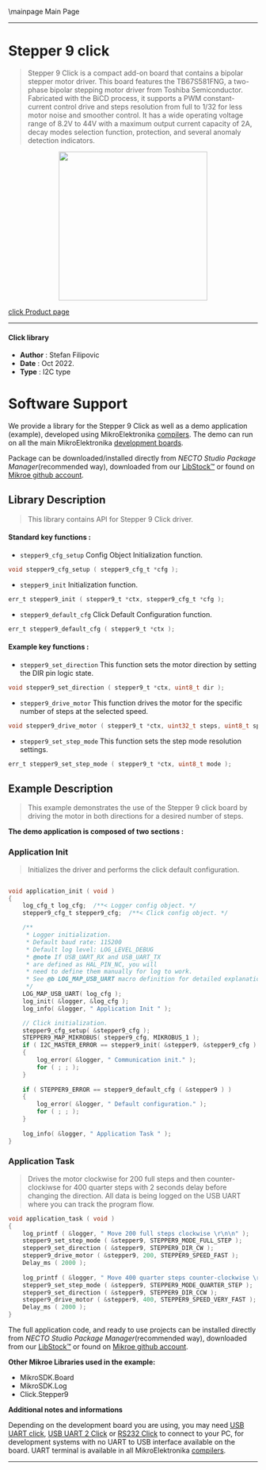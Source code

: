 \mainpage Main Page

---
# Stepper 9 click

> Stepper 9 Click is a compact add-on board that contains a bipolar stepper motor driver. This board features the TB67S581FNG, a two-phase bipolar stepping motor driver from Toshiba Semiconductor. Fabricated with the BiCD process, it supports a PWM constant-current control drive and steps resolution from full to 1/32 for less motor noise and smoother control. It has a wide operating voltage range of 8.2V to 44V with a maximum output current capacity of 2A, decay modes selection function, protection, and several anomaly detection indicators.

<p align="center">
  <img src="https://download.mikroe.com/images/click_for_ide/stepper9_click.png" height=300px>
</p>

[click Product page](https://www.mikroe.com/stepper-9-click)

---


#### Click library

- **Author**        : Stefan Filipovic
- **Date**          : Oct 2022.
- **Type**          : I2C type


# Software Support

We provide a library for the Stepper 9 Click
as well as a demo application (example), developed using MikroElektronika
[compilers](https://www.mikroe.com/necto-studio).
The demo can run on all the main MikroElektronika [development boards](https://www.mikroe.com/development-boards).

Package can be downloaded/installed directly from *NECTO Studio Package Manager*(recommended way), downloaded from our [LibStock&trade;](https://libstock.mikroe.com) or found on [Mikroe github account](https://github.com/MikroElektronika/mikrosdk_click_v2/tree/master/clicks).

## Library Description

> This library contains API for Stepper 9 Click driver.

#### Standard key functions :

- `stepper9_cfg_setup` Config Object Initialization function.
```c
void stepper9_cfg_setup ( stepper9_cfg_t *cfg );
```

- `stepper9_init` Initialization function.
```c
err_t stepper9_init ( stepper9_t *ctx, stepper9_cfg_t *cfg );
```

- `stepper9_default_cfg` Click Default Configuration function.
```c
err_t stepper9_default_cfg ( stepper9_t *ctx );
```

#### Example key functions :

- `stepper9_set_direction` This function sets the motor direction by setting the DIR pin logic state.
```c
void stepper9_set_direction ( stepper9_t *ctx, uint8_t dir );
```

- `stepper9_drive_motor` This function drives the motor for the specific number of steps at the selected speed.
```c
void stepper9_drive_motor ( stepper9_t *ctx, uint32_t steps, uint8_t speed );
```

- `stepper9_set_step_mode` This function sets the step mode resolution settings.
```c
err_t stepper9_set_step_mode ( stepper9_t *ctx, uint8_t mode );
```

## Example Description

> This example demonstrates the use of the Stepper 9 click board by driving the motor in both directions for a desired number of steps.

**The demo application is composed of two sections :**

### Application Init

> Initializes the driver and performs the click default configuration.

```c

void application_init ( void )
{
    log_cfg_t log_cfg;  /**< Logger config object. */
    stepper9_cfg_t stepper9_cfg;  /**< Click config object. */

    /** 
     * Logger initialization.
     * Default baud rate: 115200
     * Default log level: LOG_LEVEL_DEBUG
     * @note If USB_UART_RX and USB_UART_TX 
     * are defined as HAL_PIN_NC, you will 
     * need to define them manually for log to work. 
     * See @b LOG_MAP_USB_UART macro definition for detailed explanation.
     */
    LOG_MAP_USB_UART( log_cfg );
    log_init( &logger, &log_cfg );
    log_info( &logger, " Application Init " );

    // Click initialization.
    stepper9_cfg_setup( &stepper9_cfg );
    STEPPER9_MAP_MIKROBUS( stepper9_cfg, MIKROBUS_1 );
    if ( I2C_MASTER_ERROR == stepper9_init( &stepper9, &stepper9_cfg ) ) 
    {
        log_error( &logger, " Communication init." );
        for ( ; ; );
    }
    
    if ( STEPPER9_ERROR == stepper9_default_cfg ( &stepper9 ) )
    {
        log_error( &logger, " Default configuration." );
        for ( ; ; );
    }
    
    log_info( &logger, " Application Task " );
}

```

### Application Task

> Drives the motor clockwise for 200 full steps and then counter-clockiwse for 400 quarter
steps with 2 seconds delay before changing the direction. All data is being logged on
the USB UART where you can track the program flow.

```c
void application_task ( void )
{
    log_printf ( &logger, " Move 200 full steps clockwise \r\n\n" );
    stepper9_set_step_mode ( &stepper9, STEPPER9_MODE_FULL_STEP );
    stepper9_set_direction ( &stepper9, STEPPER9_DIR_CW );
    stepper9_drive_motor ( &stepper9, 200, STEPPER9_SPEED_FAST );
    Delay_ms ( 2000 );
    
    log_printf ( &logger, " Move 400 quarter steps counter-clockwise \r\n\n" );
    stepper9_set_step_mode ( &stepper9, STEPPER9_MODE_QUARTER_STEP );
    stepper9_set_direction ( &stepper9, STEPPER9_DIR_CCW );
    stepper9_drive_motor ( &stepper9, 400, STEPPER9_SPEED_VERY_FAST );
    Delay_ms ( 2000 );
}
```

The full application code, and ready to use projects can be installed directly from *NECTO Studio Package Manager*(recommended way), downloaded from our [LibStock&trade;](https://libstock.mikroe.com) or found on [Mikroe github account](https://github.com/MikroElektronika/mikrosdk_click_v2/tree/master/clicks).

**Other Mikroe Libraries used in the example:**

- MikroSDK.Board
- MikroSDK.Log
- Click.Stepper9

**Additional notes and informations**

Depending on the development board you are using, you may need
[USB UART click](https://www.mikroe.com/usb-uart-click),
[USB UART 2 Click](https://www.mikroe.com/usb-uart-2-click) or
[RS232 Click](https://www.mikroe.com/rs232-click) to connect to your PC, for
development systems with no UART to USB interface available on the board. UART
terminal is available in all MikroElektronika
[compilers](https://shop.mikroe.com/compilers).

---
